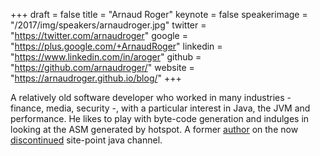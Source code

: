 +++
draft = false
title = "Arnaud Roger"
keynote = false
speakerimage = "/2017/img/speakers/arnaudroger.jpg"
twitter = "https://twitter.com/arnaudroger"
google = "https://plus.google.com/+ArnaudRoger"
linkedin = "https://www.linkedin.com/in/aroger"
github = "https://github.com/arnaudroger/"
website = "https://arnaudroger.github.io/blog/"
+++

A relatively old software developer who worked in many industries - finance, media, security -, with a particular interest in Java, the JVM and performance. He likes to play with byte-code generation and indulges in looking at the ASM generated by hotspot. A former [author](https://www.sitepoint.com/deep-dive-into-java-9s-stack-walking-api/) on the now [discontinued](https://www.sitepoint.com/goodbye-java-channel/) site-point java channel.